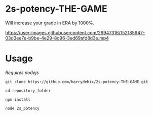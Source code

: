 # 2s-potency-THE-GAME
Will increase your grade in ERA by 1000%.


https://user-images.githubusercontent.com/29947316/152185947-03d3ee7e-b9be-4e29-8d96-3ed69afd8d3e.mp4


# Usage
_Requires nodejs_

```
git clone https://github.com/harrydehix/2s-potency-THE-GAME.git
```

```
cd repository_folder
```

```
npm install
```


```
node 2s_potency
```
